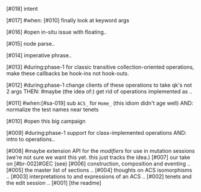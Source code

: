 [#018]       intent

[#017]       #when: [#010] finally look at keyword args

[#016] #open in-situ issue with floating..

[#015]       node parse..

[#014]       imperative phrase..

[#013]   #during:phase-1
             for classic transitive collection-oriented operations, make
             these callbacks be hook-ins not hook-outs.

[#012]   #during:phase-1
             change clients of these operations to take qk's not 2 args THEN:
         #maybe (the idea of:) get rid of operations implemented as ..

[#011]   #when:[#sa-019] sub `ACS_` for `Home_` (this idiom didn't age well)
             AND: normalize the test names near tenets

[#010] #open this big campaign

[#009]   #during:phase-1 support for class-implemented operations
             AND: intro to operations..

[#008]   #maybe extension API for the *modifiers* for use in mutation sessions
             (we're not sure we want this yet. this just tracks the idea.)
[#007]       our take on [#br-002]#GEC (see)
[#006]       construction, composition and eventing ..
[#005]       the master list of sections ..
[#004]       thoughts on ACS isomorphisms ..
[#003]       interpretations to and expressions of an ACS ..
[#002]       tenets and the edit session ..
[#001]       [the readme]
